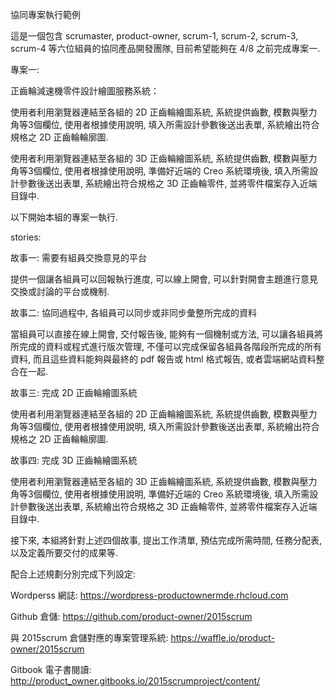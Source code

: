 協同專案執行範例

這是一個包含 scrumaster, product-owner, scrum-1, scrum-2, scrum-3, scrum-4 等六位組員的協同產品開發團隊, 目前希望能夠在 4/8 之前完成專案一.


專案一:

正齒輪減速機零件設計繪圖服務系統：

使用者利用瀏覽器連結至各組的 2D 正齒輪繪圖系統, 系統提供齒數, 模數與壓力角等3個欄位, 使用者根據使用說明, 填入所需設計參數後送出表單, 系統繪出符合規格之 2D 正齒輪輪廓圖.

使用者利用瀏覽器連結至各組的 3D 正齒輪繪圖系統, 系統提供齒數, 模數與壓力角等3個欄位, 使用者根據使用說明, 準備好近端的 Creo 系統環境後, 填入所需設計參數後送出表單, 系統繪出符合規格之 3D 正齒輪零件, 並將零件檔案存入近端目錄中.

以下開始本組的專案一執行.

stories:

故事一: 需要有組員交換意見的平台

提供一個讓各組員可以回報執行進度, 可以線上開會, 可以針對開會主題進行意見交換或討論的平台或機制.

故事二: 協同過程中, 各組員可以同步或非同步彙整所完成的資料

當組員可以直接在線上開會, 交付報告後, 能夠有一個機制或方法, 可以讓各組員將所完成的資料或程式進行版次管理, 不僅可以完成保留各組員各階段所完成的所有資料, 而且這些資料能夠與最終的 pdf 報告或 html 格式報告, 或者雲端網站資料整合在一起.

故事三: 完成 2D 正齒輪繪圖系統

使用者利用瀏覽器連結至各組的 2D 正齒輪繪圖系統, 系統提供齒數, 模數與壓力角等3個欄位, 使用者根據使用說明, 填入所需設計參數後送出表單, 系統繪出符合規格之 2D 正齒輪輪廓圖.

故事四: 完成 3D 正齒輪繪圖系統

使用者利用瀏覽器連結至各組的 3D 正齒輪繪圖系統, 系統提供齒數, 模數與壓力角等3個欄位, 使用者根據使用說明, 準備好近端的 Creo 系統環境後, 填入所需設計參數後送出表單, 系統繪出符合規格之 3D 正齒輪零件, 並將零件檔案存入近端目錄中.

接下來, 本組將針對上述四個故事, 提出工作清單, 預估完成所需時間, 任務分配表, 以及定義所要交付的成果等.

配合上述規劃分別完成下列設定:

Wordperss 網誌: https://wordpress-productownermde.rhcloud.com

Github 倉儲: https://github.com/product-owner/2015scrum

與 2015scrum 倉儲對應的專案管理系統: https://waffle.io/product-owner/2015scrum

Gitbook 電子書閱讀: http://product_owner.gitbooks.io/2015scrumproject/content/